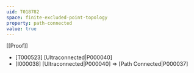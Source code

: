```yaml
---
uid: T018782
space: finite-excluded-point-topology
property: path-connected
value: true
---
```

[[Proof]]

* [T000523] [Ultraconnected|P000040]
* [I000038] [Ultraconnected|P000040] => [Path Connected|P000037]

